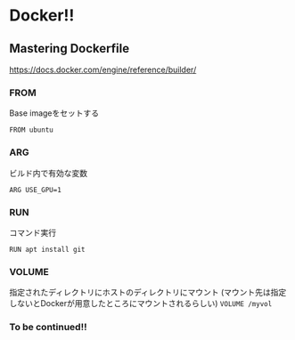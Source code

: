 # Docker!!

## Mastering Dockerfile
https://docs.docker.com/engine/reference/builder/
### FROM
Base imageをセットする

`FROM ubuntu`
### ARG
ビルド内で有効な変数

`ARG USE_GPU=1`
### RUN
コマンド実行

`RUN apt install git`
### VOLUME
指定されたディレクトリにホストのディレクトリにマウント
(マウント先は指定しないとDockerが用意したところにマウントされるらしい)
`VOLUME /myvol`

### To be continued!!
